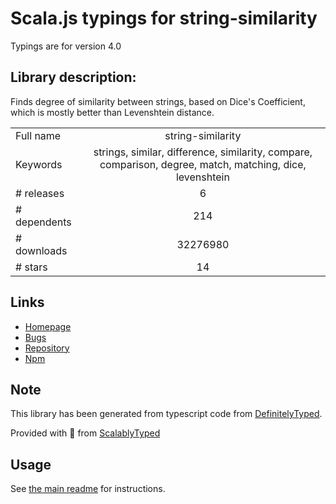 
# Scala.js typings for string-similarity

Typings are for version 4.0

## Library description:
Finds degree of similarity between strings, based on Dice's Coefficient, which is mostly better than Levenshtein distance.

|                    |                 |
| ------------------ | :-------------: |
| Full name          | string-similarity |
| Keywords           | strings, similar, difference, similarity, compare, comparison, degree, match, matching, dice, levenshtein |
| # releases         | 6 |
| # dependents       | 214 |
| # downloads        | 32276980 |
| # stars            | 14 |

## Links
- [Homepage](https://github.com/aceakash/string-similarity#readme)
- [Bugs](https://github.com/aceakash/string-similarity/issues)
- [Repository](https://github.com/aceakash/string-similarity)
- [Npm](https://www.npmjs.com/package/string-similarity)
    


## Note
This library has been generated from typescript code from [DefinitelyTyped](https://definitelytyped.org).

Provided with :purple_heart: from [ScalablyTyped](https://github.com/oyvindberg/ScalablyTyped)

## Usage
See [the main readme](../../readme.md) for instructions.



